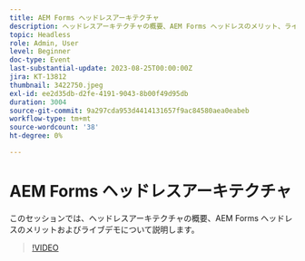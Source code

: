 ```yaml
---
title: AEM Forms ヘッドレスアーキテクチャ
description: ヘッドレスアーキテクチャの概要、AEM Forms ヘッドレスのメリット、ライブデモ。
topic: Headless
role: Admin, User
level: Beginner
doc-type: Event
last-substantial-update: 2023-08-25T00:00:00Z
jira: KT-13812
thumbnail: 3422750.jpeg
exl-id: ee2d35db-d2fe-4191-9043-8b00f49d95db
duration: 3004
source-git-commit: 9a297cda953d4414131657f9ac84580aea0eabeb
workflow-type: tm+mt
source-wordcount: '38'
ht-degree: 0%

---
```


# AEM Forms ヘッドレスアーキテクチャ

このセッションでは、ヘッドレスアーキテクチャの概要、AEM Forms ヘッドレスのメリットおよびライブデモについて説明します。

>[!VIDEO](https://video.tv.adobe.com/v/3422750/?learn=on)
